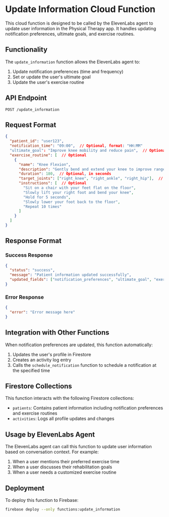 # Update Information Cloud Function

This cloud function is designed to be called by the ElevenLabs agent to update user information in the Physical Therapy app. It handles updating notification preferences, ultimate goals, and exercise routines.

## Functionality

The `update_information` function allows the ElevenLabs agent to:

1. Update notification preferences (time and frequency)
2. Set or update the user's ultimate goal
3. Update the user's exercise routine

## API Endpoint

```
POST /update_information
```

## Request Format

```json
{
  "patient_id": "user123",
  "notification_time": "09:00",  // Optional, format: "HH:MM"
  "ultimate_goal": "Improve knee mobility and reduce pain",  // Optional
  "exercise_routine": [  // Optional
    {
      "name": "Knee Flexion",
      "description": "Gently bend and extend your knee to improve range of motion",
      "duration": 180,  // Optional, in seconds
      "target_joints": ["right_knee", "right_ankle", "right_hip"],  // Optional
      "instructions": [  // Optional
        "Sit on a chair with your feet flat on the floor",
        "Slowly lift your right foot and bend your knee",
        "Hold for 5 seconds",
        "Slowly lower your foot back to the floor",
        "Repeat 10 times"
      ]
    }
  ]
}
```

## Response Format

### Success Response

```json
{
  "status": "success",
  "message": "Patient information updated successfully",
  "updated_fields": ["notification_preferences", "ultimate_goal", "exercise_routine"]
}
```

### Error Response

```json
{
  "error": "Error message here"
}
```

## Integration with Other Functions

When notification preferences are updated, this function automatically:

1. Updates the user's profile in Firestore
2. Creates an activity log entry
3. Calls the `schedule_notification` function to schedule a notification at the specified time

## Firestore Collections

This function interacts with the following Firestore collections:

- `patients`: Contains patient information including notification preferences and exercise routines
- `activities`: Logs all profile updates and changes

## Usage by ElevenLabs Agent

The ElevenLabs agent can call this function to update user information based on conversation context. For example:

1. When a user mentions their preferred exercise time
2. When a user discusses their rehabilitation goals
3. When a user needs a customized exercise routine

## Deployment

To deploy this function to Firebase:

```bash
firebase deploy --only functions:update_information
``` 